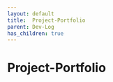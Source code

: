 ```yaml
---
layout: default
title:  Project-Portfolio
parent: Dev-Log
has_children: true
---
```


# Project-Portfolio


